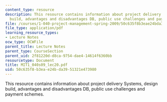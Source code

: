 ```yaml
---
content_type: resource
description: This resource contains information about project delivery Systems, design
  build, advantages and disadvantages DB, public use challenges and payment schemes.
file: /courses/1-040-project-management-spring-2009/50c635f8b3eae24bda3951321e473980_MIT1_040s09_lec20.pdf
file_type: application/pdf
learning_resource_types:
- Lecture Notes
ocw_type: OCWFile
parent_title: Lecture Notes
parent_type: CourseSection
parent_uid: 2f81220d-d8ca-9754-dae4-14614f6360bb
resourcetype: Document
title: MIT1_040s09_lec20.pdf
uid: 50c635f8-b3ea-e24b-da39-51321e473980
---
```

This resource contains information about project delivery Systems, design build, advantages and disadvantages DB, public use challenges and payment schemes.

